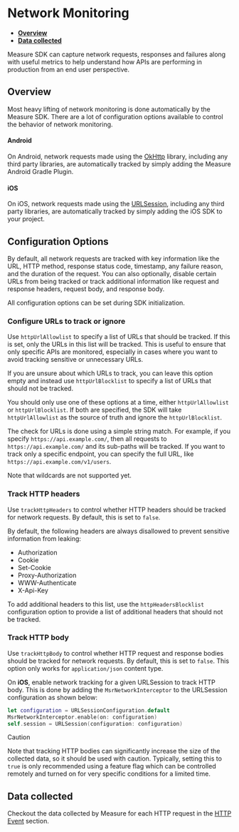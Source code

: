 # Network Monitoring

* [**Overview**](#overview)
* [**Data collected**](#data-collected)

Measure SDK can capture network requests, responses and failures along with useful metrics to help understand how APIs
are performing in production from an end user perspective.

## Overview

Most heavy lifting of network monitoring is done automatically by the Measure SDK. There are a lot of configuration
options available to control the behavior of network monitoring.

#### Android

On Android, network requests made using the [OkHttp](https://square.github.io/okhttp/) library, including any third
party libraries, are automatically tracked by simply adding the Measure Android Gradle Plugin.

#### iOS

On iOS, network requests made using the [URLSession](https://developer.apple.com/documentation/foundation/urlsession),
including any third party libraries, are automatically tracked by simply adding the iOS SDK to your project.

## Configuration Options

By default, all network requests are tracked with key information like the URL, HTTP method, response status code,
timestamp, any failure reason, and the duration of the request. You can also optionally, disable certain URLs from
being tracked or track additional information like request and response headers, request body, and response body.

All configuration options can be set during SDK initialization.

### Configure URLs to track or ignore

Use `httpUrlAllowlist` to specify a list of URLs that should be tracked. If this is set, only the URLs in this list
will be tracked. This is useful to ensure that only specific APIs are monitored, especially in cases where
you want to avoid tracking sensitive or unnecessary URLs.

If you are unsure about which URLs to track, you can leave this option empty and instead use `httpUrlBlocklist` to
specify a list of URLs that should not be tracked.

You should only use one of these options at a time, either `httpUrlAllowlist` or `httpUrlBlocklist`. If both are
specified, the SDK will take `httpUrlAllowlist` as the source of truth and ignore the `httpUrlBlocklist`.

The check for URLs is done using a simple string match. For example, if you specify `https://api.example.com/`,
then all requests to `https://api.example.com/` and its sub-paths will be tracked. If you want to track only a specific
endpoint, you can specify the full URL, like `https://api.example.com/v1/users`.

Note that wildcards are not supported yet.

### Track HTTP headers

Use `trackHttpHeaders` to control whether HTTP headers should be tracked for network requests. By default, this is set
to `false`.

By default, the following headers are always disallowed to prevent sensitive information from
leaking:

* Authorization
* Cookie
* Set-Cookie
* Proxy-Authorization
* WWW-Authenticate
* X-Api-Key

To add additional headers to this list, use the `httpHeadersBlocklist` configuration option to provide a list of
additional headers that should not be tracked.

### Track HTTP body

Use `trackHttpBody` to control whether HTTP request and response bodies should be tracked for network requests. By
default, this is set to `false`. This option only works for `application/json` content type.

On **iOS**, enable network tracking for a given URLSession to track HTTP body. This is done by adding the
`MsrNetworkInterceptor` to the URLSession configuration as shown below:

```swift
let configuration = URLSessionConfiguration.default
MsrNetworkInterceptor.enable(on: configuration)
self.session = URLSession(configuration: configuration)
```

> [!CAUTION]
> Note that tracking HTTP bodies can significantly increase the size of the collected data, so it should be used with
> caution. Typically, setting this to `true` is only recommended using a feature flag which can be controlled remotely
> and turned on for very specific conditions for a limited time.

## Data collected

Checkout the data collected by Measure for each HTTP request in the [HTTP Event](../api/sdk/README.md#http) section.